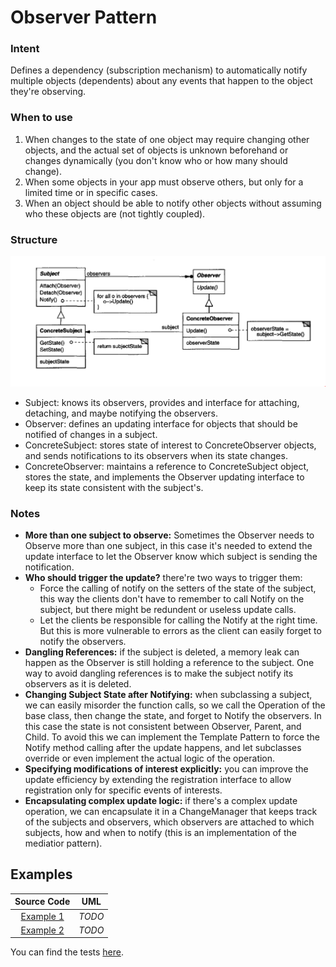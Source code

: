 # Observer Pattern

### Intent

Defines a dependency (subscription mechanism) to automatically notify multiple objects (dependents) about any events that happen to the object they're observing.

### When to use

1. When changes to the state of one object may require changing other objects, and the actual set of objects is unknown beforehand or changes dynamically (you don't know who or how many should change).
2. When some objects in your app must observe others, but only for a limited time or in specific cases.
3. When an object should be able to notify other objects without assuming who these objects are (not tightly coupled).

### Structure

<p align="center">
  <img src="figures/figure_1.png">
</p>

- Subject: knows its observers, provides and interface for attaching, detaching, and maybe notifying the observers.
- Observer: defines an updating interface for objects that should be notified of changes in a subject.
- ConcreteSubject: stores state of interest to ConcreteObserver objects, and sends notifications to its observers when its state changes.
- ConcreteObserver: maintains a reference to ConcreteSubject object, stores the state, and implements the Observer updating interface to keep its state consistent with the subject's.

### Notes

- **More than one subject to observe:** Sometimes the Observer needs to Observe more than one subject, in this case it's needed to extend the update interface to let the Observer know which subject is sending the notification.
- **Who should trigger the update?** there're two ways to trigger them:
  - Force the calling of notify on the setters of the state of the subject, this way the clients don't have to remember to call Notify on the subject, but there might be redundent or useless update calls.
  - Let the clients be responsible for calling the Notify at the right time. But this is more vulnerable to errors as the client can easily forget to notify the observers.
- **Dangling References:** if the subject is deleted, a memory leak can happen as the Observer is still holding a reference to the subject. One way to avoid dangling references is to make the subject notify its observers as it is deleted.
- **Changing Subject State after Notifying:** when subclassing a subject, we can easily misorder the function calls, so we call the Operation of the base class, then change the state, and forget to Notify the observers. In this case the state is not consistent between Observer, Parent, and Child. To avoid this we can implement the Template Pattern to force the Notify method calling after the update happens, and let subclasses override or even implement the actual logic of the operation.
- **Specifying modifications of interest explicitly:** you can improve the update efficiency by extending the registration interface to allow registration only for specific events of interests.
- **Encapsulating complex update logic:** if there's a complex update operation, we can encapsulate it in a ChangeManager that keeps track of the subjects and observers, which observers are attached to which subjects, how and when to notify (this is an implementation of the mediatior pattern).

## Examples

|        Source Code        |  UML   |
| :-----------------------: | :----: |
| [Example 1](example_1.ts) | _TODO_ |
| [Example 2](example_2.ts) | _TODO_ |

You can find the tests [here](index.test.ts).